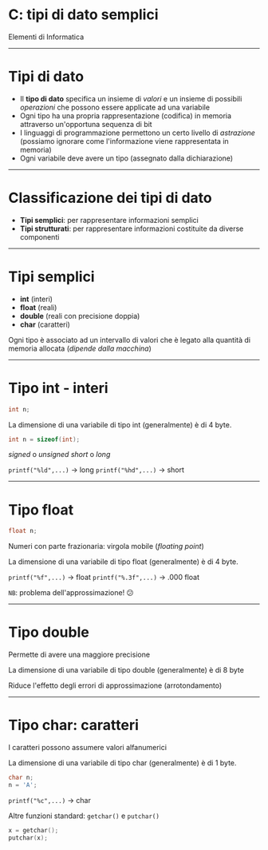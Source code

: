 <!-- footer: M Fraschini 2019-2020 -->

<!-- page_number: true -->


# C: tipi di dato semplici

Elementi di Informatica

---

# Tipi di dato

- Il **tipo di dato** specifica un insieme di *valori* e un insieme di possibili *operazioni* che possono essere applicate ad una variabile
- Ogni tipo ha una propria rappresentazione (codifica) in memoria attraverso un'opportuna sequenza di bit
- I linguaggi di programmazione permettono un certo livello di *astrazione* (possiamo ignorare come l'informazione viene rappresentata in memoria)
- Ogni variabile deve avere un tipo (assegnato dalla dichiarazione)

---

# Classificazione dei tipi di dato

- **Tipi semplici**: per rappresentare informazioni semplici
- **Tipi strutturati**: per rappresentare informazioni costituite da diverse componenti

---

# Tipi semplici

- **int** (interi)
- **float** (reali)
- **double** (reali con precisione doppia)
- **char** (caratteri)

Ogni tipo è associato ad un intervallo di valori che è legato alla quantità di memoria allocata (*dipende dalla macchina*)

---

<!--

# Tipo int: altri operatori

- `==`	uguaglianza
- `!=`	diversità
- `<`	minore di
- `>`	maggiore di
- `<=` 	minore o uguale a
- `>=`	maggiore o uguale a

-->

# Tipo int - interi

```C
int n;
```

La dimensione di una variabile di tipo int (generalmente) è di 4 byte.

```C
int n = sizeof(int);
```
*signed* o *unsigned*
*short* o *long*

`printf("%ld",...)` -> long
`printf("%hd",...)` -> short


---

# Tipo float

```C
float n;
```
Numeri con parte frazionaria: virgola mobile (*floating point*)

La dimensione di una variabile di tipo float (generalmente) è di 4 byte.

`printf("%f",...)` -> float
`printf("%.3f",...)` -> .000 float

`NB`: problema dell'approssimazione! :confused:

---

# Tipo double

Permette di avere una maggiore precisione

La dimensione di una variabile di tipo double (generalmente) è di 8 byte

Riduce l'effetto degli errori di approssimazione (arrotondamento)

---

# Tipo char: caratteri

I caratteri possono assumere valori alfanumerici

La dimensione di una variabile di tipo char (generalmente) è di 1 byte.


```C
char n;
n = 'A';
```

`printf("%c",...)` -> char

Altre funzioni standard: `getchar()` e `putchar()`

```C
x = getchar();
putchar(x);
```



